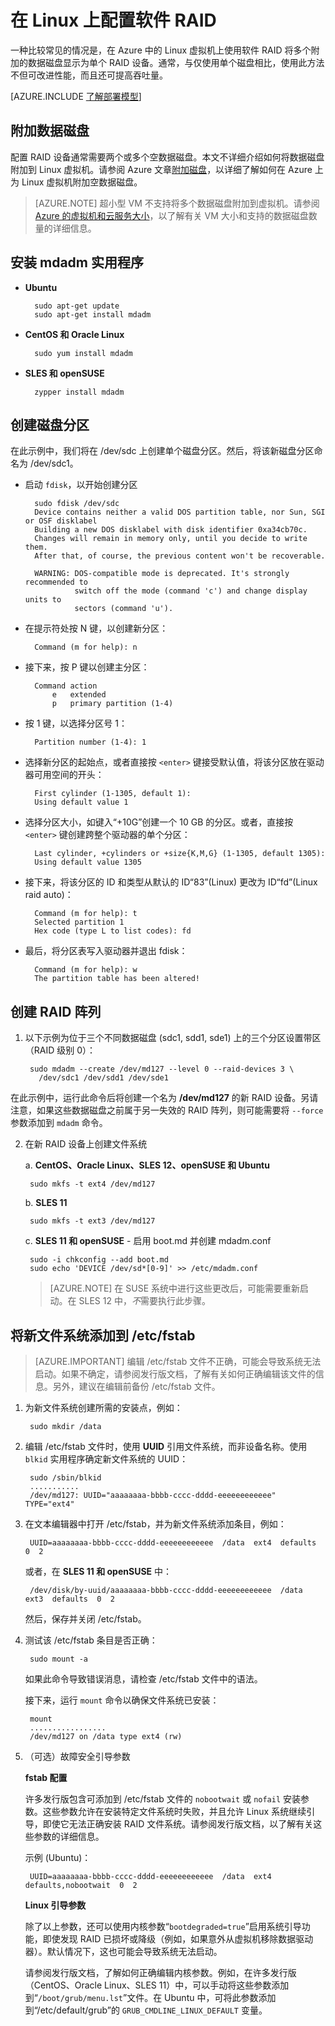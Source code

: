 <properties 
	pageTitle="在运行 Linux 的虚拟机上配置软件 RAID | Azure" 
	description="了解如何使用 mdadm 在 Azure 中的 Linux 虚拟机上配置 RAID。" 
	services="virtual-machines" 
	documentationCenter="" 
	authors="szarkos" 
	writer="szark" 
	manager="timlt" 
	editor=""
	tag="azure-service-management,azure-resource-manager" />

<tags 
	ms.service="virtual-machines-linux" 
	ms.workload="infrastructure-services" 
	ms.tgt_pltfrm="vm-linux" 
	ms.devlang="na" 
	ms.topic="article" 
	ms.date="09/06/2016" 
	wacn.date="01/05/2017" 
	ms.author="rclaus"/>



# 在 Linux 上配置软件 RAID
一种比较常见的情况是，在 Azure 中的 Linux 虚拟机上使用软件 RAID 将多个附加的数据磁盘显示为单个 RAID 设备。通常，与仅使用单个磁盘相比，使用此方法不但可改进性能，而且还可提高吞吐量。

[AZURE.INCLUDE [了解部署模型](../../includes/learn-about-deployment-models-both-include.md)]
 

## 附加数据磁盘
配置 RAID 设备通常需要两个或多个空数据磁盘。本文不详细介绍如何将数据磁盘附加到 Linux 虚拟机。请参阅 Azure 文章[附加磁盘](/documentation/articles/virtual-machines-linux-classic-attach-disk/)，以详细了解如何在 Azure 上为 Linux 虚拟机附加空数据磁盘。

>[AZURE.NOTE] 超小型 VM 不支持将多个数据磁盘附加到虚拟机。请参阅 [Azure 的虚拟机和云服务大小](/documentation/articles/cloud-services-sizes-specs/)，以了解有关 VM 大小和支持的数据磁盘数量的详细信息。


## 安装 mdadm 实用程序

- **Ubuntu**

		sudo apt-get update
		sudo apt-get install mdadm

- **CentOS 和 Oracle Linux**

		sudo yum install mdadm

- **SLES 和 openSUSE**

		zypper install mdadm


## 创建磁盘分区
在此示例中，我们将在 /dev/sdc 上创建单个磁盘分区。然后，将该新磁盘分区命名为 /dev/sdc1。

- 启动 `fdisk`，以开始创建分区

		sudo fdisk /dev/sdc
		Device contains neither a valid DOS partition table, nor Sun, SGI or OSF disklabel
		Building a new DOS disklabel with disk identifier 0xa34cb70c.
		Changes will remain in memory only, until you decide to write them.
		After that, of course, the previous content won't be recoverable.

		WARNING: DOS-compatible mode is deprecated. It's strongly recommended to
				 switch off the mode (command 'c') and change display units to
				 sectors (command 'u').

- 在提示符处按 N 键，以创建新分区：

		Command (m for help): n

- 接下来，按 P 键以创建主分区：

		Command action
			e   extended
			p   primary partition (1-4)

- 按 1 键，以选择分区号 1：

		Partition number (1-4): 1

- 选择新分区的起始点，或者直接按 `<enter>` 键接受默认值，将该分区放在驱动器可用空间的开头：

		First cylinder (1-1305, default 1):
		Using default value 1

- 选择分区大小，如键入“+10G”创建一个 10 GB 的分区。或者，直接按 `<enter>` 键创建跨整个驱动器的单个分区：

		Last cylinder, +cylinders or +size{K,M,G} (1-1305, default 1305): 
		Using default value 1305

- 接下来，将该分区的 ID 和类型从默认的 ID“83”(Linux) 更改为 ID“fd”(Linux raid auto)：

		Command (m for help): t
		Selected partition 1
		Hex code (type L to list codes): fd

- 最后，将分区表写入驱动器并退出 fdisk：

		Command (m for help): w
		The partition table has been altered!


## 创建 RAID 阵列

1. 以下示例为位于三个不同数据磁盘 (sdc1, sdd1, sde1) 上的三个分区设置带区（RAID 级别 0）：

		sudo mdadm --create /dev/md127 --level 0 --raid-devices 3 \
		  /dev/sdc1 /dev/sdd1 /dev/sde1

在此示例中，运行此命令后将创建一个名为 **/dev/md127** 的新 RAID 设备。另请注意，如果这些数据磁盘之前属于另一失效的 RAID 阵列，则可能需要将 `--force` 参数添加到 `mdadm` 命令。


2. 在新 RAID 设备上创建文件系统

	a. **CentOS、Oracle Linux、SLES 12、openSUSE 和 Ubuntu**

		sudo mkfs -t ext4 /dev/md127

	b. **SLES 11**

		sudo mkfs -t ext3 /dev/md127

	c. **SLES 11 和 openSUSE** - 启用 boot.md 并创建 mdadm.conf

		sudo -i chkconfig --add boot.md
		sudo echo 'DEVICE /dev/sd*[0-9]' >> /etc/mdadm.conf

	>[AZURE.NOTE] 在 SUSE 系统中进行这些更改后，可能需要重新启动。在 SLES 12 中，*不*需要执行此步骤。


## 将新文件系统添加到 /etc/fstab

> [AZURE.IMPORTANT]
> 编辑 /etc/fstab 文件不正确，可能会导致系统无法启动。如果不确定，请参阅发行版文档，了解有关如何正确编辑该文件的信息。另外，建议在编辑前备份 /etc/fstab 文件。

1. 为新文件系统创建所需的安装点，例如：

		sudo mkdir /data

2. 编辑 /etc/fstab 文件时，使用 **UUID** 引用文件系统，而非设备名称。使用 `blkid` 实用程序确定新文件系统的 UUID：

		sudo /sbin/blkid
		...........
		/dev/md127: UUID="aaaaaaaa-bbbb-cccc-dddd-eeeeeeeeeeee" TYPE="ext4"

3. 在文本编辑器中打开 /etc/fstab，并为新文件系统添加条目，例如：

		UUID=aaaaaaaa-bbbb-cccc-dddd-eeeeeeeeeeee  /data  ext4  defaults  0  2

	或者，在 **SLES 11 和 openSUSE** 中：

		/dev/disk/by-uuid/aaaaaaaa-bbbb-cccc-dddd-eeeeeeeeeeee  /data  ext3  defaults  0  2

	然后，保存并关闭 /etc/fstab。

4. 测试该 /etc/fstab 条目是否正确：

		sudo mount -a

	如果此命令导致错误消息，请检查 /etc/fstab 文件中的语法。

	接下来，运行 `mount` 命令以确保文件系统已安装：

		mount
		.................
		/dev/md127 on /data type ext4 (rw)

5. （可选）故障安全引导参数

	**fstab 配置**

	许多发行版包含可添加到 /etc/fstab 文件的 `nobootwait` 或 `nofail` 安装参数。这些参数允许在安装特定文件系统时失败，并且允许 Linux 系统继续引导，即使它无法正确安装 RAID 文件系统。请参阅发行版文档，以了解有关这些参数的详细信息。

	示例 (Ubuntu)：

		UUID=aaaaaaaa-bbbb-cccc-dddd-eeeeeeeeeeee  /data  ext4  defaults,nobootwait  0  2

	**Linux 引导参数**

	除了以上参数，还可以使用内核参数“`bootdegraded=true`”启用系统引导功能，即使发现 RAID 已损坏或降级（例如，如果意外从虚拟机移除数据驱动器）。默认情况下，这也可能会导致系统无法启动。

	请参阅发行版文档，了解如何正确编辑内核参数。例如，在许多发行版（CentOS、Oracle Linux、SLES 11）中，可以手动将这些参数添加到“`/boot/grub/menu.lst`”文件。在 Ubuntu 中，可将此参数添加到“/etc/default/grub”的 `GRUB_CMDLINE_LINUX_DEFAULT` 变量。

 

<!---HONumber=Mooncake_Quality_Review_1118_2016-->